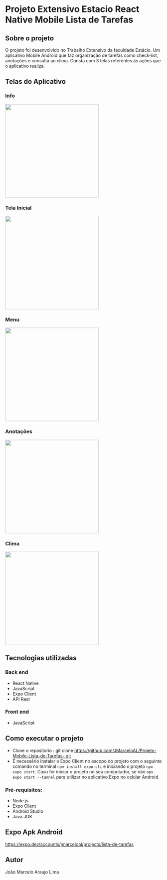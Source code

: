 # Projeto Extensivo Estacio React Native Mobile Lista de Tarefas

## Sobre o projeto
O projeto foi desenvolvido no Trabalho Extensivo da faculdade Estácio.
Um aplicativo Mobile Android que faz organização de tarefas como check-list, anotações e consulta ao clima. Consta com 3 telas referentes às ações que o aplicativo realiza.

## Telas do Aplicativo

### Info
<img src="https://github.com/JMarceloAL/Projeto-Mobile-Lista-de-Tarefas-/blob/main/assets/Info.png" width="300">

### Tela Inicial
<img src="https://github.com/JMarceloAL/Projeto-Mobile-Lista-de-Tarefas-/blob/main/assets/Tarefas.png" width="300">

### Menu 
<img src="https://github.com/JMarceloAL/Projeto-Mobile-Lista-de-Tarefas-/blob/main/assets/Menu.png" width="300">

### Anotações
<img src="https://github.com/JMarceloAL/Projeto-Mobile-Lista-de-Tarefas-/blob/main/assets/Anotacao.png" width="300">

### Clima
<img src="https://github.com/JMarceloAL/Projeto-Mobile-Lista-de-Tarefas-/blob/main/assets/Clima.png" width="300">

## Tecnologias utilizadas

### Back end
- React Native
- JavaScript
- Expo Client
- API Rest

### Front end
- JavaScript

## Como executar o projeto
- Clone o repositorio : git clone https://github.com/JMarceloAL/Projeto-Mobile-Lista-de-Tarefas-.git
- É necessário instalar o Expo Client no escopo do projeto com o seguinte comando no terminal `npm install expo-cli` e iniciando o projeto `npx expo start`. Caso for iniciar o projeto no seu computador, se não `npx expo start --tunnel` para utilizar no aplicativo Expo no celular Android.
### Pré-requisitos: 
- Node.js
- Expo Client
- Android Studio
- Java JDK
  
## Expo Apk Android

https://expo.dev/accounts/jmarceloal/projects/lista-de-tarefas

## Autor
João Marcelo Araujo Lima
